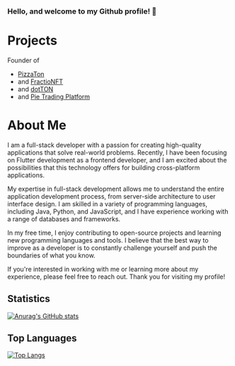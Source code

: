 ### Hello, and welcome to my Github profile! 👋

# Projects

Founder of 
* [PizzaTon](https://t.me/pitzaton)
* and [FractioNFT](https://t.me/fractionft?startapp)
* and [dotTON](https://t.me/dotTONbot?startapp)
* and [Pie Trading Platform](https://t.me/pietrade?startapp)

# About Me

I am a full-stack developer with a passion for creating high-quality applications that solve real-world problems. Recently, I have been focusing on Flutter development as a frontend developer, and I am excited about the possibilities that this technology offers for building cross-platform applications.

My expertise in full-stack development allows me to understand the entire application development process, from server-side architecture to user interface design. I am skilled in a variety of programming languages, including Java, Python, and JavaScript, and I have experience working with a range of databases and frameworks.

In my free time, I enjoy contributing to open-source projects and learning new programming languages and tools. I believe that the best way to improve as a developer is to constantly challenge yourself and push the boundaries of what you know.

If you're interested in working with me or learning more about my experience, please feel free to reach out. Thank you for visiting my profile!

## Statistics

[![Anurag's GitHub stats](https://github-readme-stats.vercel.app/api?username=mhbdev&count_private=true&show_icons=true)](https://github.com/mhbdev)

## Top Languages

[![Top Langs](https://github-readme-stats.vercel.app/api/top-langs/?username=mhbdev&hide_progress=false)](https://github.com/mhbdev)
